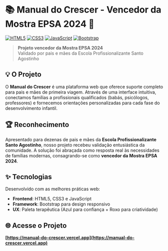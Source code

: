 # 📚 Manual do Crescer - Vencedor da Mostra EPSA 2024 👶

[![HTML5](https://img.shields.io/badge/HTML5-E34F26?style=flat&logo=html5&logoColor=white)](#)
[![CSS3](https://img.shields.io/badge/CSS3-1572B6?style=flat&logo=css3&logoColor=white)](#)
[![JavaScript](https://img.shields.io/badge/JavaScript-F7DF1E?style=flat&logo=javascript&logoColor=black)](#)
[![Bootstrap](https://img.shields.io/badge/Bootstrap-7952B3?style=flat&logo=bootstrap&logoColor=white)](#)

> **Projeto vencedor da Mostra EPSA 2024**  
> Validado por pais e mães da Escola Profissionalizante Santo Agostinho

## 💡 O Projeto
O **Manual do Crescer** é uma plataforma web que oferece suporte completo para pais e mães de primeira viagem. Através de uma interface intuitiva, conectamos famílias a profissionais qualificados (babás, psicólogos, professores) e fornecemos orientações personalizadas para cada fase do desenvolvimento infantil.

## 🏆 Reconhecimento
Apresentado para dezenas de pais e mães da **Escola Profissionalizante Santo Agostinho**, nosso projeto recebeu validação entusiástica da comunidade. A solução foi abraçada como resposta real às necessidades de famílias modernas, consagrando-se como **vencedor da Mostra EPSA 2024**.

## ✨ Tecnologias
Desenvolvido com as melhores práticas web:
- **Frontend**: HTML5, CSS3 e JavaScript
- **Framework**: Bootstrap para design responsivo
- **UX**: Paleta terapêutica (Azul para confiança + Roxo para criatividade)

## 🌐 Acesse o Projeto
**[https://manual-do-crescer.vercel.app](https://manual-do-crescer.vercel.app)**
